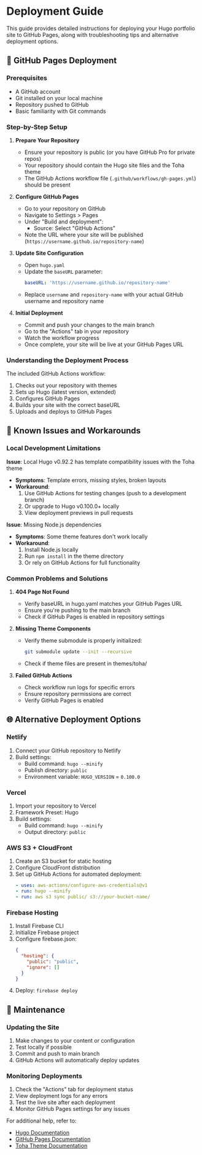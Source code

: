 # Deployment Guide

This guide provides detailed instructions for deploying your Hugo portfolio site to GitHub Pages, along with troubleshooting tips and alternative deployment options.

## 🚀 GitHub Pages Deployment

### Prerequisites
- A GitHub account
- Git installed on your local machine
- Repository pushed to GitHub
- Basic familiarity with Git commands

### Step-by-Step Setup

1. **Prepare Your Repository**
   - Ensure your repository is public (or you have GitHub Pro for private repos)
   - Your repository should contain the Hugo site files and the Toha theme
   - The GitHub Actions workflow file (`.github/workflows/gh-pages.yml`) should be present

2. **Configure GitHub Pages**
   - Go to your repository on GitHub
   - Navigate to Settings > Pages
   - Under "Build and deployment":
     - Source: Select "GitHub Actions"
   - Note the URL where your site will be published (`https://username.github.io/repository-name`)

3. **Update Site Configuration**
   - Open `hugo.yaml`
   - Update the `baseURL` parameter:
     ```yaml
     baseURL: 'https://username.github.io/repository-name'
     ```
   - Replace `username` and `repository-name` with your actual GitHub username and repository name

4. **Initial Deployment**
   - Commit and push your changes to the main branch
   - Go to the "Actions" tab in your repository
   - Watch the workflow progress
   - Once complete, your site will be live at your GitHub Pages URL

### Understanding the Deployment Process

The included GitHub Actions workflow:
1. Checks out your repository with themes
2. Sets up Hugo (latest version, extended)
3. Configures GitHub Pages
4. Builds your site with the correct baseURL
5. Uploads and deploys to GitHub Pages

## 🔧 Known Issues and Workarounds

### Local Development Limitations

**Issue**: Local Hugo v0.92.2 has template compatibility issues with the Toha theme
- **Symptoms**: Template errors, missing styles, broken layouts
- **Workaround**: 
  1. Use GitHub Actions for testing changes (push to a development branch)
  2. Or upgrade to Hugo v0.100.0+ locally
  3. View deployment previews in pull requests

**Issue**: Missing Node.js dependencies
- **Symptoms**: Some theme features don't work locally
- **Workaround**:
  1. Install Node.js locally
  2. Run `npm install` in the theme directory
  3. Or rely on GitHub Actions for full functionality

### Common Problems and Solutions

1. **404 Page Not Found**
   - Verify baseURL in hugo.yaml matches your GitHub Pages URL
   - Ensure you're pushing to the main branch
   - Check if GitHub Pages is enabled in repository settings

2. **Missing Theme Components**
   - Verify theme submodule is properly initialized:
     ```bash
     git submodule update --init --recursive
     ```
   - Check if theme files are present in themes/toha/

3. **Failed GitHub Actions**
   - Check workflow run logs for specific errors
   - Ensure repository permissions are correct
   - Verify GitHub Pages is enabled

## 🌐 Alternative Deployment Options

### Netlify

1. Connect your GitHub repository to Netlify
2. Build settings:
   - Build command: `hugo --minify`
   - Publish directory: `public`
   - Environment variable: `HUGO_VERSION` = `0.100.0`

### Vercel

1. Import your repository to Vercel
2. Framework Preset: Hugo
3. Build settings:
   - Build command: `hugo --minify`
   - Output directory: `public`

### AWS S3 + CloudFront

1. Create an S3 bucket for static hosting
2. Configure CloudFront distribution
3. Set up GitHub Actions for automated deployment:
   ```yaml
   - uses: aws-actions/configure-aws-credentials@v1
   - run: hugo --minify
   - run: aws s3 sync public/ s3://your-bucket-name/
   ```

### Firebase Hosting

1. Install Firebase CLI
2. Initialize Firebase project
3. Configure firebase.json:
   ```json
   {
     "hosting": {
       "public": "public",
       "ignore": []
     }
   }
   ```
4. Deploy: `firebase deploy`

## 📝 Maintenance

### Updating the Site

1. Make changes to your content or configuration
2. Test locally if possible
3. Commit and push to main branch
4. GitHub Actions will automatically deploy updates

### Monitoring Deployments

1. Check the "Actions" tab for deployment status
2. View deployment logs for any errors
3. Test the live site after each deployment
4. Monitor GitHub Pages settings for any issues

For additional help, refer to:
- [Hugo Documentation](https://gohugo.io/hosting-and-deployment/hosting-on-github/)
- [GitHub Pages Documentation](https://docs.github.com/en/pages)
- [Toha Theme Documentation](https://toha-guides.netlify.app/)